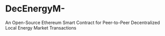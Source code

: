 # DecEnergyM-
An Open-Source Ethereum Smart Contract for Peer-to-Peer Decentralized Local Energy Market Transactions
